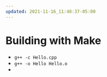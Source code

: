 ```yaml
---
updated: 2021-11-16_11:48:37-05:00
---
```

# Building with Make
- ```g++ -c Hello.cpp```
- ```g++ -o Hello Hello.o```
- 